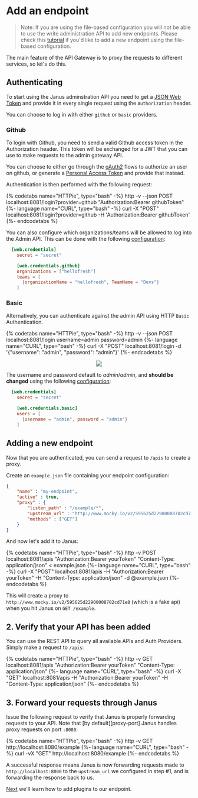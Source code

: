 # Add an endpoint

> Note: If you are using the file-based configuration you will not be able to use the write administration API to add new endpoints. Please check this [tutorial](./file_system.md) if you'd like to add a new endpoint using the file-based configuration.

The main feature of the API Gateway is to proxy the requests to different services, so let's do this.

## Authenticating

To start using the Janus adminstration API you need to get a [JSON Web Token](https://jwt.io) and provide it in every single request using the `Authorization` header.

You can choose to log in with either `github` or `basic` providers.

### Github

To login with Github, you need to send a valid Github access token in the Authorization header. This token will be exchanged for a JWT that you can use to make requests to the admin gateway API.

You can choose to either go through the [oAuth2](https://developer.github.com/v3/guides/basics-of-authentication/) flows to authorize an user on github, or generate a [Personal Access Token](https://github.com/settings/tokens) and provide that instead.

Authentication is then performed with the following request:

{% codetabs name="HTTPie", type="bash" -%}
http -v --json POST localhost:8081/login?provider=github "Authorization:Bearer githubToken"
{%- language name="CURL", type="bash" -%}
curl -X "POST" localhost:8081/login?provider=github -H 'Authorization:Bearer githubToken'
{%- endcodetabs %}

You can also configure which organizations/teams will be allowed to log into the Admin API. This can be done with the following [configuration](../install/configuration.md):

```toml
  [web.credentials]
    secret = "secret"

    [web.credentials.github]
    organizations = ["hellofresh"]
    teams = [
      {organizationName = "hellofresh", TeamName = "Devs"}
    ]
```

### Basic

Alternatively, you can authenticate against the admin API using HTTP `Basic` Authentication.

{% codetabs name="HTTPie", type="bash" -%}
http -v --json POST localhost:8081/login username=admin password=admin
{%- language name="CURL", type="bash" -%}
curl -X "POST" localhost:8081/login -d '{"username": "admin", "password": "admin"}'
{%- endcodetabs %}

<p align="center">
  <a href="http://g.recordit.co/dDjkyDKobL.gif">
    <img src="http://g.recordit.co/dDjkyDKobL.gif">
  </a>
</p>

The username and password default to *admin*/*admin*, and **should be changed** using the following [configuration](../install/configuration.md):

```toml
  [web.credentials]
    secret = "secret"

    [web.credentials.basic]
    users = [
      {username = "admin", password = "admin"}
    ]
```


## Adding a new endpoint

Now that you are authenticated, you can send a request to `/apis` to create a proxy.

Create an `example.json` file containing your endpoint configuration:

```json
{
    "name" : "my-endpoint",
    "active" : true,
    "proxy" : {
        "listen_path" : "/example/*",
        "upstream_url" : "http://www.mocky.io/v2/595625d22900008702cd71e8",
        "methods" : ["GET"]
    }
}
```

And now let's add it to Janus:

{% codetabs name="HTTPie", type="bash" -%}
http -v POST localhost:8081/apis "Authorization:Bearer yourToken" "Content-Type: application/json" < example.json
{%- language name="CURL", type="bash" -%}
curl -X "POST" localhost:8081/apis -H "Authorization:Bearer yourToken" -H "Content-Type: application/json" -d @example.json
{%- endcodetabs %}

This will create a proxy to `http://www.mocky.io/v2/595625d22900008702cd71e8` (which is a fake api) when you hit Janus on `GET /example`.

## 2. Verify that your API has been added


You can use the REST API to query all available APIs and Auth Providers. Simply make a request 
to `/apis`:

{% codetabs name="HTTPie", type="bash" -%}
http -v GET localhost:8081/apis "Authorization:Bearer yourToken" "Content-Type: application/json"
{%- language name="CURL", type="bash" -%}
curl -X "GET" localhost:8081/apis -H "Authorization:Bearer yourToken" -H "Content-Type: application/json"
{%- endcodetabs %}

## 3. Forward your requests through Janus

Issue the following request to verify that Janus is properly forwarding
requests to your API. Note that [by default][proxy-port] Janus handles proxy
requests on port `:8080`:

{% codetabs name="HTTPie", type="bash" -%}
http -v GET http://localhost:8080/example
{%- language name="CURL", type="bash" -%}
curl -vX "GET" http://localhost:8080/example
{%- endcodetabs %}

A successful response means Janus is now forwarding requests made to `http://localhost:8000` to the `upstream_url` we configured in step #1, and is forwarding the response back to us.

[Next](add_plugins.md) we'll learn how to add plugins to our endpoint.
